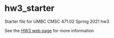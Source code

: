 # hw3_starter
Starter file for UMBC CMSC 471.02 Spring 2021 hw3

See the [HW3 web page](https://www.csee.umbc.edu/courses/undergraduate/471/spring21/02/hw/HW3/) for more information

